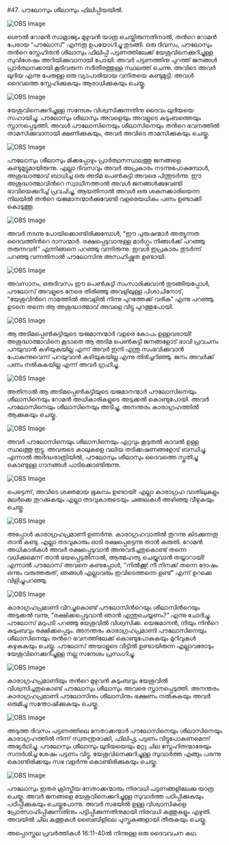 #47. പൗലോസും ശീലാസും ഫിലിപ്പിയയില്‍.

![OBS Image](https://cdn.door43.org/obs/jpg/360px/obs-en-47-01.jpg)

ശൌല്‍ റോമന്‍ സാമ്രാജ്യം മുഴുവന്‍ യാത്ര ചെയ്തിരുന്നതിനാല്‍, തന്‍റെ റോമന്‍ പേരായ “പൗലോസ്‌” എന്നതു ഉപയോഗിച്ചു തുടങ്ങി.  ഒരു ദിവസം, പൗലോസും തന്‍റെ സ്നേഹിതന്‍ ശീലാസും ഫിലിപ്പി പട്ടണത്തിലേക്ക് യേശുവിനെക്കുറിച്ചുള്ള സുവിശേഷം അറിയിക്കുവാനായി പോയി. അവര്‍ പട്ടണത്തിനു പുറത്ത് ജനങ്ങള്‍ പ്രാര്‍ത്ഥനക്കായി കൂടിവരുന്ന നദീതീരത്തുള്ള സ്ഥലത്ത് ചെന്നു. അവിടെ അവര്‍ ലുദിയ എന്നു പേരുള്ള ഒരു വ്യാപാരിയായ വനിതയെ കണ്ടുമുട്ടി. അവള്‍ ദൈവത്തെ സ്നേഹിക്കുകയും ആരാധിക്കുകയും ചെയ്തു. 

![OBS Image](https://cdn.door43.org/obs/jpg/360px/obs-en-47-02.jpg)

യേശുവിനെക്കുറിച്ചുള്ള സന്ദേശം വിശ്വസിക്കുന്നതിനു ദൈവം ലുദിയയെ സഹായിച്ചു. പൗലോസും ശീലാസും അവളെയും അവളുടെ കുടുംബത്തെയും സ്നാനപ്പെടുത്തി. അവള്‍ പൗലോസിനെയും ശീലാസിനെയും തന്‍റെ ഭവനത്തില്‍ താമസിക്കുവാനായി ക്ഷണിക്കുകയും, അവര്‍ അവിടെ താമസിക്കുകയും ചെയ്തു. 

![OBS Image](https://cdn.door43.org/obs/jpg/360px/obs-en-47-03.jpg)

പൗലോസും ശീലാസും മിക്കപ്പോഴും പ്രാര്‍ത്ഥനസ്ഥലത്തു ജനങ്ങളെ കണ്ടുമുട്ടുമായിരുന്നു. എല്ലാ ദിവസവും അവര്‍ അപ്രകാരം നടന്നുപോകുമ്പോള്‍, അശുദ്ധാത്മാവ് ബാധിച്ച ഒരു അടിമ പെണ്‍കുട്ടി അവരെ പിന്തുടര്‍ന്നു. ഈ അശുദ്ധാത്മാവിന്‍റെ സ്വാധീനത്താല്‍ അവള്‍ ജനങ്ങള്‍ക്കുവേണ്ടി ഭാവിയെക്കുറിച്ച് പ്രവചിച്ചു, ആയതിനാല്‍ അവള്‍ ഒരു ശകുനക്കാരിയെന്ന നിലയില്‍ തന്‍റെ യജമാനന്മാര്‍ക്കുവേണ്ടി വളരെയധികം പണം ഉണ്ടാക്കി കൊടുത്തു.

![OBS Image](https://cdn.door43.org/obs/jpg/360px/obs-en-47-04.jpg)

അവര്‍ നടന്നു പോയിക്കൊണ്ടിരിക്കുമ്പോള്‍, “ഈ പുരുഷന്മാര്‍ അത്യുന്നത ദൈവത്തിന്‍റെ ദാസന്മാര്‍. രക്ഷപ്പെടുവാനുള്ള മാര്‍ഗ്ഗം നിങ്ങള്‍ക്ക് പറഞ്ഞു തരുന്നവര്‍!” എന്നിങ്ങനെ പറഞ്ഞു വന്നിരുന്നു. ഇവള്‍ ഇപ്രകാരം തുടര്‍ന്ന് പറഞ്ഞു വന്നതിനാല്‍ പൗലോസിനു അസഹിഷ്ണുത ഉണ്ടായി. 

![OBS Image](https://cdn.door43.org/obs/jpg/360px/obs-en-47-05.jpg)

അവസാനം, ഒരുദിവസം ഈ പെണ്‍കുട്ടി സംസാരിക്കുവാന്‍ തുടങ്ങിയപ്പോള്‍, പൗലോസ് അവളുടെ നേരെ തിരിഞ്ഞു അവളിലുള്ള പിശാചിനോട്‌, “യേശുവിന്‍റെ നാമത്തില്‍ അവളില്‍ നിന്നു പുറത്തേക്ക് വരിക” എന്നു പറഞ്ഞു. ഉടനെ തന്നെ ആ അശുദ്ധാത്മാവ് അവളെ വിട്ടു പുറത്തുപോയി. 

![OBS Image](https://cdn.door43.org/obs/jpg/360px/obs-en-47-06.jpg)

ആ അടിമപ്പെണ്‍കുട്ടിയുടെ യജമാനന്മാര്‍ വളരെ കോപം ഉള്ളവരായി! അശുദ്ധാത്മാവിനെ കൂടാതെ ആ അടിമ പെണ്‍കുട്ടി ജനങ്ങളോട് ഭാവി പ്രവചനം പറയുവാന്‍ കഴിയുകയില്ല എന്ന് അവര്‍ ഇനി എന്തു സംഭവിക്കുവാന്‍ പോകുന്നുവെന്ന് പറയുവാന്‍  കഴിയുകയില്ല എന്നു തിരിച്ചറിഞ്ഞു. ജനം അവര്‍ക്ക് പണം നല്‍കുകയില്ല എന്ന്  അവര്‍ ഗ്രഹിച്ചു.  

![OBS Image](https://cdn.door43.org/obs/jpg/360px/obs-en-47-07.jpg)

അതിനാല്‍ ആ അടിമപ്പെണ്‍കുട്ടിയുടെ യജമാനന്മാര്‍ പൗലോസിനെയും ശീലാസിനെയും റോമന്‍ അധികാരികളുടെ അടുക്കല്‍ കൊണ്ടുപോയി. അവര്‍ പൗലോസിനെയും ശീലാസിനെയും അടിച്ചു, അനന്തരം കാരാഗ്രഹത്തില്‍ ആക്കുകയും ചെയ്തു. 

![OBS Image](https://cdn.door43.org/obs/jpg/360px/obs-en-47-08.jpg)

അവര്‍ പൗലോസിനെയും ശീലാസിനെയും ഏറ്റവും കൂടുതല്‍ കാവല്‍ ഉള്ള സ്ഥലത്തു ഇട്ടു. അവരുടെ കാലുകളെ വലിയ തടിക്കഷണങ്ങളോട് ബന്ധിച്ചു. എന്നാല്‍ അര്‍ദ്ധരാത്രിയില്‍, പൗലോസും ശീലാസും ദൈവത്തെ സ്തുതിച്ചു കൊണ്ടുള്ള ഗാനങ്ങള്‍ പാടിക്കൊണ്ടിരുന്നു.  

![OBS Image](https://cdn.door43.org/obs/jpg/360px/obs-en-47-09.jpg)

പെട്ടെന്ന്, അവിടെ ശക്തമായ ഭൂകമ്പം ഉണ്ടായി! എല്ലാ കാരാഗ്രഹ വാതിലുകളും മലര്‍ക്കെ തുറക്കുകയും എല്ലാ തടവുകാരുടെയും ചങ്ങലകള്‍ അഴിഞ്ഞു വീഴുകയും ചെയ്തു.  

![OBS Image](https://cdn.door43.org/obs/jpg/360px/obs-en-47-10.jpg)

അപ്പോള്‍ കാരാഗ്രഹപ്രമാണി ഉണര്‍ന്നു. കാരാഗ്രഹവാതില്‍ തുറന്നു കിടക്കുന്നതു താന്‍ കണ്ടു. എല്ലാ തടവുകാരും ഓടി രക്ഷപ്പെട്ടെന്നു താന്‍ കരുതി. റോമന്‍ അധികാരികള്‍ അവര്‍ രക്ഷപ്പെടുവാന്‍ അനുവദിച്ചതുകൊണ്ട് തന്നെ വധിക്കുമെന്ന് താന്‍ ഭയപ്പെട്ടതിനാല്‍, ആത്മഹത്യ ചെയ്യുവാന്‍ തയ്യാറായി! എന്നാല്‍ പൗലോസ് അവനെ കണ്ടപ്പോള്‍, ‘’നില്‍ക്കൂ! നീ നിനക്ക് തന്നെ ദോഷം ഒന്നും വരുത്തരുത്, ഞങ്ങള്‍ എല്ലാവരും ഇവിടെത്തന്നെ ഉണ്ട്” എന്ന് ഉറക്കെ വിളിച്ചുപറഞ്ഞു.

![OBS Image](https://cdn.door43.org/obs/jpg/360px/obs-en-47-11.jpg)

കാരാഗ്രഹപ്രമാണി വിറച്ചുകൊണ്ട് പൗലോസിന്‍റെയും ശീലാസിന്‍റെയും അടുക്കല്‍ വന്നു, “രക്ഷിക്കപ്പെടുവാന്‍ ഞാന്‍ എന്തുചെയ്യണം?” എന്നു ചോദിച്ചു. പൗലോസ്‌ മറുപടി പറഞ്ഞു യേശുവില്‍ വിശ്വസിക്ക. യെജമാനന്‍, നീയും നിന്‍റെ കുടുംബവും രക്ഷിക്കപ്പെടും. അനന്തരം കാരാഗ്രഹപ്രമാണി പൗലോസിനെയും ശീലാസിനെയും തന്‍റെ ഭവനത്തിലേക്ക്‌ കൊണ്ടുപോകുകയും മുറിവുകള്‍ കഴുകുകയും ചെയ്തു. പൗലോസ്‌ അയാളുടെ വീട്ടില്‍ ഉണ്ടായിരുന്ന എല്ലാവരോടും യേശുവിനെക്കുറിച്ചുള്ള  നല്ല സന്ദേശം പ്രസംഗിച്ചു. 

![OBS Image](https://cdn.door43.org/obs/jpg/360px/obs-en-47-12.jpg)

കാരാഗ്രഹപ്രമാണിയും തന്‍റെ മുഴുവന്‍ കുടുംബവും യേശുവില്‍ വിശ്വസിച്ചതുകൊണ്ട് പൗലോസും ശീലാസും അവരെ സ്നാനപ്പെടുത്തി. അനന്തരം കാരാഗ്രഹപ്രമാണി പൗലോസിനും ശീലാസിനും ഭക്ഷണം നല്‍കുകയും അവര്‍ ഒരുമിച്ചു സന്തോഷിക്കുകയും ചെയ്തു. 

![OBS Image](https://cdn.door43.org/obs/jpg/360px/obs-en-47-13.jpg)

അടുത്ത ദിവസം പട്ടണത്തിലെ നേതാക്കന്മാര്‍ പൗലോസിനെയും ശീലാസിനെയും കാരാഗ്രഹത്തില്‍ നിന്ന് സ്വതന്ത്രരാക്കി, ഫിലിപ്പ്യ പട്ടണം വിട്ടുപോകണമെന്ന് അഭ്യര്‍ഥിച്ചു. പൗലോസും ശീലാസും ലുദിയയെയും മറ്റു ചില സ്നേഹിതന്മാരേയും സന്ദര്‍ശിച്ച ശേഷം പട്ടണം വിട്ടു. യേശുവിനെക്കുറിച്ചുള്ള സുവാര്‍ത്ത എങ്ങും പരന്നു കൊണ്ടിരിക്കയും സഭ വളര്‍ന്നു കൊണ്ടിരിക്കുകയും ചെയ്തു.  

![OBS Image](https://cdn.door43.org/obs/jpg/360px/obs-en-47-14.jpg)

പൗലോസും ഇതര ക്രിസ്തീയ നേതാക്കന്മാരും നിരവധി പട്ടണങ്ങളിലേക്കു യാത്ര ചെയ്തു. അവര്‍ ജനങ്ങളെ യേശുവിനെക്കുറിച്ചുള്ള സുവാര്‍ത്ത പഠിപ്പിക്കുകയും പഠിപ്പിക്കുകയും ചെയ്തുപോന്നു. അവര്‍ സഭയില്‍ ഉള്ള വിശ്വാസികളെ പ്രോത്സാഹിപ്പിക്കുന്നതിനും പട്ടിപ്പിക്കുന്നതിനുമായി  നിരവധി കത്തുകളും എഴുതി. അവയില്‍ ചില കത്തുകള്‍ ബൈബിളിലെ പുസ്തകങ്ങളായി തീരുകയും ചെയ്തു.

അപ്പൊസ്തല പ്രവര്‍ത്തികള്‍ 16:11-40ല്‍ നിന്നുള്ള ഒരു ദൈവവചന കഥ.

